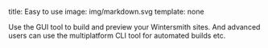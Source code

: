 title: Easy to use
image: img/markdown.svg
template: none

Use the GUI tool to build and preview your Wintersmith sites.
And advanced users can use the multiplatform CLI tool for automated builds etc.
